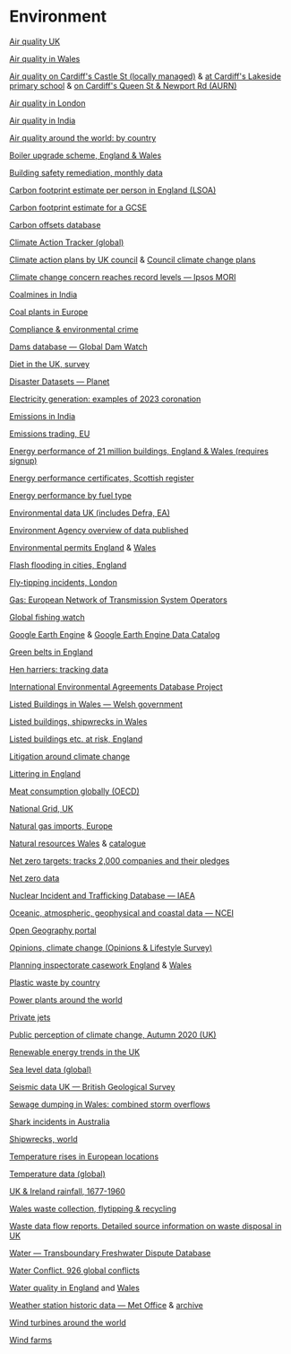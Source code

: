 # Environment

[Air quality UK](https://uk-air.defra.gov.uk/data/data_selector_service?q=2046830#mid)

[Air quality in Wales](https://airquality.gov.wales/maps-data)

[Air quality on Cardiff's Castle St (locally managed)](https://uk-air.defra.gov.uk/data/datawarehouse) & [at Cardiff's Lakeside primary school](https://uk-air.defra.gov.uk/networks/site-info?uka_id=UKA00452&provider=) & [on Cardiff's Queen St & Newport Rd (AURN)](https://uk-air.defra.gov.uk/data/data_selector_service)

[Air quality in London](http://www.londonair.org.uk/london/asp/datadownload.asp)

[Air quality in India](https://data.gov.in/keywords/air-pollution)

[Air quality around the world: by country](https://openaq.org/#/countries)

[Boiler upgrade scheme, England & Wales](https://www.gov.uk/government/collections/boiler-upgrade-scheme-statistics)

[Building safety remediation, monthly data](https://www.gov.uk/government/collections/building-safety-remediation)

[Carbon footprint estimate per person in England (LSOA)](https://www.carbon.place/)

[Carbon footprint estimate for a GCSE](https://www.gov.uk/government/publications/the-carbon-footprint-of-a-gcse/the-carbon-footprint-of-a-gcse#results)

[Carbon offsets database](https://gspp.berkeley.edu/faculty-and-impact/centers/cepp/projects/berkeley-carbon-trading-project/offsets-database)

[Climate Action Tracker (global)](https://climateactiontracker.org/)

[Climate action plans by UK council](https://cape.mysociety.org/about/data/) & [Council climate change plans](https://www.mysociety.org/covering-councils-progress-towards-net-zero/)

[Climate change concern reaches record levels — Ipsos MORI](https://www.ipsos.com/ipsos-mori/en-uk/concern-about-climate-change-reaches-record-levels-half-now-very-concerned)

[Coalmines in India](https://dataverse.harvard.edu/dataset.xhtml?persistentId=doi:10.7910/DVN/TDEK8O)

[Coal plants in Europe](https://beyond-coal.eu/database/)

[Compliance & environmental crime](https://www.gov.uk/government/publications/environment-agency-2021-data-on-regulated-businesses-in-england)

[Dams database — Global Dam Watch](https://www.globaldamwatch.org/database)

[Diet in the UK, survey](https://www.gov.uk/government/collections/national-diet-and-nutrition-survey)

[Disaster Datasets — Planet](https://www.planet.com/disasterdata/datasets/)

[Electricity generation: examples of 2023 coronation](https://www.gov.uk/government/publications/uk-electricity-capacity-statistics-kings-coronation-comparisons)

[Emissions in India](https://urbanemissions.info/india-emissions-inventory/)

[Emissions trading, EU](https://climate.ec.europa.eu/eu-action/eu-emissions-trading-system-eu-ets_en)

[Energy performance of 21 million buildings, England & Wales (requires signup)](https://epc.opendatacommunities.org)

[Energy performance certificates, Scottish register](https://www.scottishepcregister.org.uk/)

[Energy performance by fuel type](https://www.ons.gov.uk/peoplepopulationandcommunity/housing/datasets/estimatedproportionofdwellingswithanenergyperformancecertificatebymainfueltypeormethodofheatingusedincentralheating)

[Environmental data UK (includes Defra, EA)](https://data.gov.uk/search?filters%5Btopic%5D=Environment)

[Environment Agency overview of data published](https://www.gov.uk/government/organisations/environment-agency/about/publication-scheme)

[Environmental permits England](https://www.gov.uk/guidance/access-the-public-register-for-environmental-information) & [Wales](https://naturalresources.wales/permits-and-permissions/check-for-a-permit-licence-or-exemption/?lang=en)

[Flash flooding in cities, England](https://www.climatenode.org/maps/about_UFF_maps.html)

[Fly-tipping incidents, London](https://data.london.gov.uk/dataset/fly-tipping-incidents)

[Gas: European Network of Transmission System Operators](https://transparency.entsog.eu)

[Global fishing watch](https://globalfishingwatch.org/datasets-and-code/)

[Google Earth Engine](https://earthengine.google.com/) & [Google Earth Engine Data Catalog](https://developers.google.com/earth-engine/datasets/)

[Green belts in England](https://www.gov.uk/government/collections/green-belt-statistics)

[Hen harriers: tracking data](https://www.gov.uk/government/publications/hen-harriers-tracking-programme-update)

[International Environmental Agreements Database Project](https://iea.uoregon.edu/)

[Listed Buildings in Wales — Welsh government](https://datamap.gov.wales/layers/inspire-wg:Cadw_ListedBuildings)

[Listed buildings, shipwrecks in Wales](https://cadw.gov.wales/advice-support/cof-cymru/downloads)

[Listed buildings etc. at risk, England](https://historicengland.org.uk/advice/heritage-at-risk/search-register/)

[Litigation around climate change](https://climatecasechart.com/about/)

[Littering in England](https://www.gov.uk/government/publications/litter-and-littering-in-england-data-dashboard/litter-and-littering-in-england-2018-to-2019)

[Meat consumption globally (OECD)](https://data.oecd.org/agroutput/meat-consumption.htm)

[National Grid, UK](https://www.nationalgrideso.com/data-portal)

[Natural gas imports, Europe](https://www.bruegel.org/dataset/european-natural-gas-imports)

[Natural resources Wales](https://naturalresources.wales/evidence-and-data/?lang=en) & [catalogue](https://libcat.naturalresources.wales/folio/)

[Net zero targets: tracks 2,000 companies and their pledges](https://zerotracker.net/)

[Net zero data](https://opennetzero.org/)

[Nuclear Incident and Trafficking Database — IAEA](https://www.iaea.org/news/4996)

[Oceanic, atmospheric, geophysical and coastal data — NCEI](https://www.ncdc.noaa.gov/)

[Open Geography portal](http://geoportal.statistics.gov.uk/)

[Opinions, climate change (Opinions & Lifestyle Survey)](https://www.ons.gov.uk/peoplepopulationandcommunity/wellbeing/datasets/publicopinionsandsocialtrendsgreatbritainclimatechangeandheatwaveimpacts)

[Planning inspectorate casework England](https://acp.planninginspectorate.gov.uk/) & [Wales](https://www.gov.wales/planning-and-environment-decisions-wales)

[Plastic waste by country](https://advances.sciencemag.org/content/6/44/eabd0288/tab-figures-data)

[Power plants around the world](https://datasets.wri.org/dataset/globalpowerplantdatabase)

[Private jets](https://www.greenpeace.org.uk/news/private-jet-flights-in-the-uk-soar-to-new-heights-analysis/)

[Public perception of climate change, Autumn 2020 (UK)](https://www.gov.uk/government/publications/climate-change-and-net-zero-public-awareness-and-perceptions)

[Renewable energy trends in the UK](https://www.gov.uk/government/statistics/energy-trends-section-6-renewables)

[Sea level data (global)](https://tidesandcurrents.noaa.gov/sltrends/sltrends_global.html)

[Seismic data UK — British Geological Survey](http://www.earthquakes.bgs.ac.uk/helicorder/heli.html)

[Sewage dumping in Wales: combined storm overflows](https://corporate.dwrcymru.com/en/community/environment/event-duration-monitoring)

[Shark incidents in Australia](https://zenodo.org/record/6672829#.YvXjcZDMLlx)

[Shipwrecks, world](https://docs.google.com/spreadsheets/d/11fk5YeQ4eFOnYSBNpUdHp4TP42gJ7wY5/edit?gid=970169931#gid=970169931)

[Temperature rises in European locations](https://climatechange.europeandatajournalism.eu/en/about)

[Temperature data (global)](https://berkeleyearth.org/data/)

[UK & Ireland rainfall, 1677-1960](https://github.com/ed-hawkins/rainfall-rescue)

[Wales waste collection, flytipping & recycling](https://statswales.gov.wales/Catalogue/Environment-and-Countryside)

[Waste data flow reports. Detailed source information on waste disposal in UK](https://www.wastedataflow.org/reports/default.aspx)

[Water — Transboundary Freshwater Dispute Database](https://transboundarywaters.science.oregonstate.edu/content/transboundary-freshwater-dispute-database)

[Water Conflict. 926 global conflicts](http://www.worldwater.org/conflict/list/)

[Water quality in England](https://environment.data.gov.uk/water-quality/view/landing) and [Wales](https://naturalresources.wales/guidance-and-advice/environmental-topics/water-management-and-quality/water-quality/bathing-water-quality/?lang=en)

[Weather station historic data — Met Office](https://www.metoffice.gov.uk/research/climate/maps-and-data/historic-station-data) & [archive](https://catalogue.ceda.ac.uk/uuid/dbd451271eb04662beade68da43546e1)

[Wind turbines around the world](https://figshare.com/articles/dataset/Global_offshore_wind_farm_dataset/13280252/5)

[Wind farms](https://globalenergymonitor.org/projects/global-wind-power-tracker/summary-tables/)
